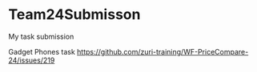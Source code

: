 # Team24Submisson
My task submission

Gadget Phones task
https://github.com/zuri-training/WF-PriceCompare-24/issues/219
